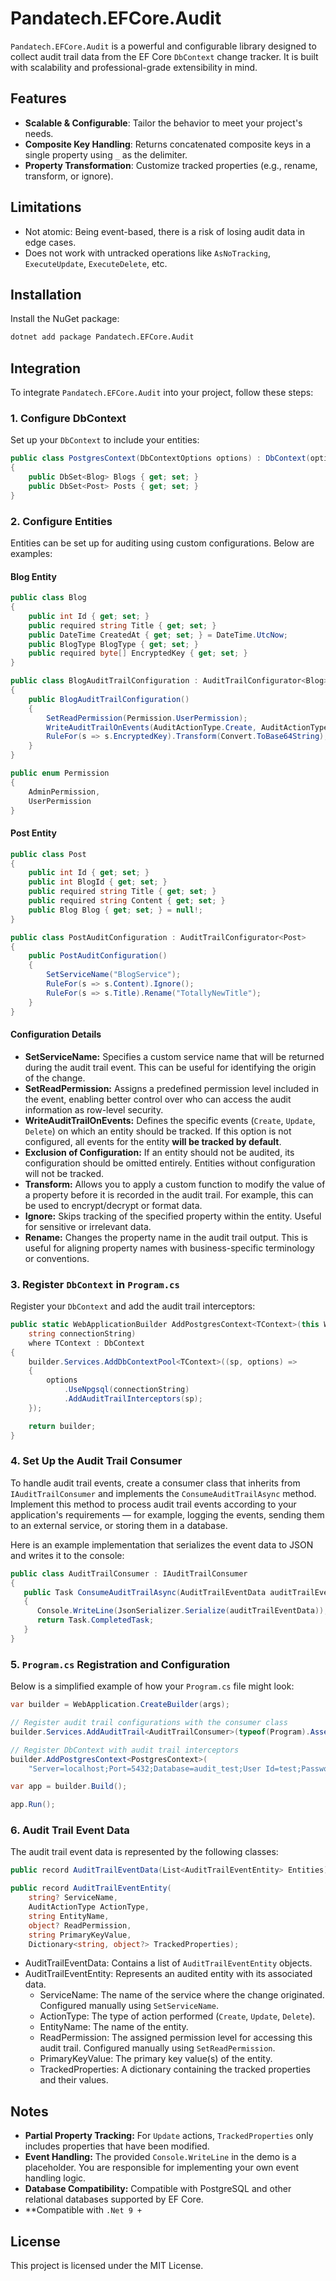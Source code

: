 # Pandatech.EFCore.Audit

`Pandatech.EFCore.Audit` is a powerful and configurable library designed to collect audit trail data from the EF Core
`DbContext` change tracker. It is built with scalability and professional-grade extensibility in mind.

## Features

- **Scalable & Configurable**: Tailor the behavior to meet your project's needs.
- **Composite Key Handling**: Returns concatenated composite keys in a single property using `_` as the delimiter.
- **Property Transformation**: Customize tracked properties (e.g., rename, transform, or ignore).

## Limitations

- Not atomic: Being event-based, there is a risk of losing audit data in edge cases.
- Does not work with untracked operations like `AsNoTracking`, `ExecuteUpdate`, `ExecuteDelete`, etc.

## Installation

Install the NuGet package:

```bash
dotnet add package Pandatech.EFCore.Audit
```

## Integration

To integrate `Pandatech.EFCore.Audit` into your project, follow these steps:

### 1. Configure DbContext

Set up your `DbContext` to include your entities:

```csharp
public class PostgresContext(DbContextOptions options) : DbContext(options)
{
    public DbSet<Blog> Blogs { get; set; }
    public DbSet<Post> Posts { get; set; }
}
```

### 2. Configure Entities

Entities can be set up for auditing using custom configurations. Below are examples:

#### Blog Entity

```csharp
public class Blog
{
    public int Id { get; set; }
    public required string Title { get; set; }
    public DateTime CreatedAt { get; set; } = DateTime.UtcNow;
    public BlogType BlogType { get; set; }
    public required byte[] EncryptedKey { get; set; }
}

public class BlogAuditTrailConfiguration : AuditTrailConfigurator<Blog>
{
    public BlogAuditTrailConfiguration()
    {
        SetReadPermission(Permission.UserPermission);
        WriteAuditTrailOnEvents(AuditActionType.Create, AuditActionType.Update, AuditActionType.Delete);
        RuleFor(s => s.EncryptedKey).Transform(Convert.ToBase64String);
    }
}

public enum Permission
{
    AdminPermission,
    UserPermission
}
```

#### Post Entity

```csharp
public class Post
{
    public int Id { get; set; }
    public int BlogId { get; set; }
    public required string Title { get; set; }
    public required string Content { get; set; }
    public Blog Blog { get; set; } = null!;
}

public class PostAuditConfiguration : AuditTrailConfigurator<Post>
{
    public PostAuditConfiguration()
    {
        SetServiceName("BlogService");
        RuleFor(s => s.Content).Ignore();
        RuleFor(s => s.Title).Rename("TotallyNewTitle");
    }
}
```

#### Configuration Details

- **SetServiceName:** Specifies a custom service name that will be returned during the audit trail event. This can be
  useful for identifying the origin of the change.
- **SetReadPermission:** Assigns a predefined permission level included in the event, enabling better control over who
  can access the audit information as row-level security.
- **WriteAuditTrailOnEvents:** Defines the specific events (`Create`, `Update`, `Delete`) on which an entity should be
  tracked. If this option is not configured, all events for the entity **will be tracked by default**.
- **Exclusion of Configuration:** If an entity should not be audited, its configuration should be omitted entirely.
  Entities
  without configuration will not be tracked.
- **Transform:** Allows you to apply a custom function to modify the value of a property before it is recorded in the
  audit trail. For example, this can be used to encrypt/decrypt or format data.
- **Ignore:** Skips tracking of the specified property within the entity. Useful for sensitive or irrelevant data.
- **Rename:** Changes the property name in the audit trail output. This is useful for aligning property names with
  business-specific terminology or conventions.

### 3. Register `DbContext` in `Program.cs`

Register your `DbContext` and add the audit trail interceptors:

```csharp
public static WebApplicationBuilder AddPostgresContext<TContext>(this WebApplicationBuilder builder,
    string connectionString)
    where TContext : DbContext
{
    builder.Services.AddDbContextPool<TContext>((sp, options) =>
    {
        options
            .UseNpgsql(connectionString)
            .AddAuditTrailInterceptors(sp);
    });

    return builder;
}
```

### 4. Set Up the Audit Trail Consumer

To handle audit trail events, create a consumer class that inherits from `IAuditTrailConsumer` and implements the
`ConsumeAuditTrailAsync` method. Implement this method to process audit trail events according to your application's
requirements — for example, logging the events, sending them to an external service, or storing them in a database.

Here is an example implementation that serializes the event data to JSON and writes it to the console:

```csharp
public class AuditTrailConsumer : IAuditTrailConsumer
{
   public Task ConsumeAuditTrailAsync(AuditTrailEventData auditTrailEventData)
   {
      Console.WriteLine(JsonSerializer.Serialize(auditTrailEventData));
      return Task.CompletedTask;
   }
}
```

### 5. `Program.cs` Registration and Configuration

Below is a simplified example of how your `Program.cs` file might look:

```csharp
var builder = WebApplication.CreateBuilder(args);

// Register audit trail configurations with the consumer class
builder.Services.AddAuditTrail<AuditTrailConsumer>(typeof(Program).Assembly);

// Register DbContext with audit trail interceptors
builder.AddPostgresContext<PostgresContext>(
    "Server=localhost;Port=5432;Database=audit_test;User Id=test;Password=test;Pooling=true;");

var app = builder.Build();

app.Run();
```

### 6. Audit Trail Event Data

The audit trail event data is represented by the following classes:

```csharp
public record AuditTrailEventData(List<AuditTrailEventEntity> Entities);

public record AuditTrailEventEntity(
    string? ServiceName,
    AuditActionType ActionType,
    string EntityName,
    object? ReadPermission,
    string PrimaryKeyValue,
    Dictionary<string, object?> TrackedProperties);
```

- AuditTrailEventData: Contains a list of `AuditTrailEventEntity` objects.
- AuditTrailEventEntity: Represents an audited entity with its associated data.
    - ServiceName: The name of the service where the change originated. Configured manually using `SetServiceName`.
    - ActionType: The type of action performed (`Create`, `Update`, `Delete`).
    - EntityName: The name of the entity.
    - ReadPermission: The assigned permission level for accessing this audit trail. Configured manually using
      `SetReadPermission`.
    - PrimaryKeyValue: The primary key value(s) of the entity.
    - TrackedProperties: A dictionary containing the tracked properties and their values.

## Notes

- **Partial Property Tracking:** For `Update` actions, `TrackedProperties` only includes properties that have been
  modified.
- **Event Handling:** The provided `Console.WriteLine` in the demo is a placeholder. You are responsible for
  implementing your own event handling logic.
- **Database Compatibility:** Compatible with PostgreSQL and other relational databases supported by EF Core.
- **Compatible with `.Net 9 +`

## License

This project is licensed under the MIT License.